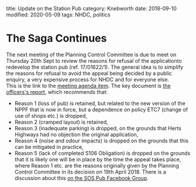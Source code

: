 title: Update on the Station Pub
category: Knebworth
date: 2018-09-10
modified: 2020-05-09
tags: NHDC, politics

# The Saga Continues
The next meeting of the Planning Control Committee is due to meet on Thursday 20th Sept to review the reasons for refusal of the applicationto redevelop the station pub (ref. 17/01622/1).
The general idea is to simplify the reasons for refusal to avoid the appeal being decided by a public enquiry, a very expensive process for NHDC and for everyone else.  
This is the link to the [meeting agenda item](https://democracy.north-herts.gov.uk/ieListDocuments.aspx?CId=151&MId=2051&Ver=4#AI2136).
The key document is [the officers's report](https://democracy.north-herts.gov.uk/documents/s3114/17016221%20-%20The%20Station%20Inn%20Station%20Approach%20Knebworth%20SG3%206AT.pdf), which recommends that:
* Reason 1 (loss of pub) is retained, but related to the new version of the NPPF that is now in force, but a dependence on policy ETC7 (change of use of shops etc.) is dropped,
* Reason 2 (cramped layout) is retained,
* Reason 3 (inadequate parking) is dropped, on the grounds that Herts Highways had no objection the original application,
* Reason 4 (noise and odour impacts) is dropped on the grounds that this can be mitigated in practice,
* Reason 5 (lack of completed S106 Obligation) is dropped on the grounds that it is likely one will be in place by the time the appeal takes place,
where Reason 1 etc. are the reasons originally given by the Planning Control Committee in its decision on 19th April 2018.
There is a discussion about this [on the SOS Pub Facebook Group](https://www.facebook.com/groups/StationPubKnebworth/permalink/542004112919167/).
